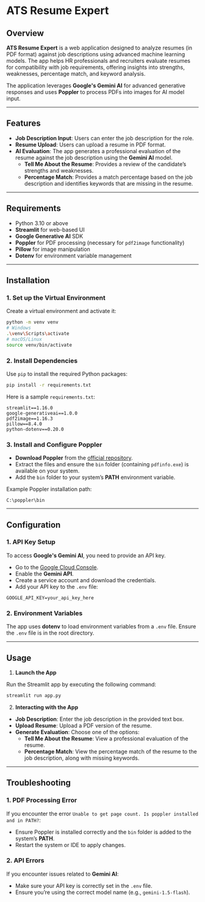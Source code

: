 # ATS Resume Expert

## Overview

**ATS Resume Expert** is a web application designed to analyze resumes (in PDF format) against job descriptions using advanced machine learning models. The app helps HR professionals and recruiters evaluate resumes for compatibility with job requirements, offering insights into strengths, weaknesses, percentage match, and keyword analysis.

The application leverages **Google's Gemini AI** for advanced generative responses and uses **Poppler** to process PDFs into images for AI model input.

---

## Features

- **Job Description Input**: Users can enter the job description for the role.
- **Resume Upload**: Users can upload a resume in PDF format.
- **AI Evaluation**: The app generates a professional evaluation of the resume against the job description using the **Gemini AI** model.
  - **Tell Me About the Resume**: Provides a review of the candidate’s strengths and weaknesses.
  - **Percentage Match**: Provides a match percentage based on the job description and identifies keywords that are missing in the resume.
  
---

## Requirements

- Python 3.10 or above
- **Streamlit** for web-based UI
- **Google Generative AI** SDK
- **Poppler** for PDF processing (necessary for `pdf2image` functionality)
- **Pillow** for image manipulation
- **Dotenv** for environment variable management

---

## Installation

### 1. **Set up the Virtual Environment**

Create a virtual environment and activate it:

```bash
python -m venv venv
# Windows
.\venv\Scripts\activate
# macOS/Linux
source venv/bin/activate
```

### 2. **Install Dependencies**

Use `pip` to install the required Python packages:

```bash
pip install -r requirements.txt
```

Here is a sample `requirements.txt`:

```
streamlit==1.16.0
google-generativeai==1.0.0
pdf2image==1.16.3
pillow==8.4.0
python-dotenv==0.20.0
```

### 3. **Install and Configure Poppler**

- **Download Poppler** from the [official repository](https://github.com/oschwartz10612/poppler-windows/releases/).
- Extract the files and ensure the `bin` folder (containing `pdfinfo.exe`) is available on your system.
- Add the `bin` folder to your system’s **PATH** environment variable.

Example Poppler installation path:
```
C:\poppler\bin
```

---

## Configuration

### 1. **API Key Setup**

To access **Google's Gemini AI**, you need to provide an API key. 

- Go to the [Google Cloud Console](https://console.cloud.google.com/).
- Enable the **Gemini API**.
- Create a service account and download the credentials.
- Add your API key to the `.env` file:

```plaintext
GOOGLE_API_KEY=your_api_key_here
```

### 2. **Environment Variables**

The app uses **dotenv** to load environment variables from a `.env` file. Ensure the `.env` file is in the root directory.

---

## Usage

1. **Launch the App**

Run the Streamlit app by executing the following command:

```bash
streamlit run app.py
```

2. **Interacting with the App**

- **Job Description**: Enter the job description in the provided text box.
- **Upload Resume**: Upload a PDF version of the resume.
- **Generate Evaluation**: Choose one of the options:
  - **Tell Me About the Resume**: View a professional evaluation of the resume.
  - **Percentage Match**: View the percentage match of the resume to the job description, along with missing keywords.

---

## Troubleshooting

### 1. **PDF Processing Error**  
If you encounter the error `Unable to get page count. Is poppler installed and in PATH?`:
- Ensure Poppler is installed correctly and the `bin` folder is added to the system’s **PATH**.
- Restart the system or IDE to apply changes.

### 2. **API Errors**
If you encounter issues related to **Gemini AI**:
- Make sure your API key is correctly set in the `.env` file.
- Ensure you’re using the correct model name (e.g., `gemini-1.5-flash`).

